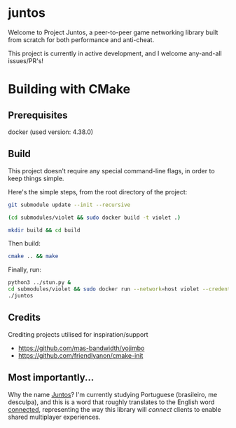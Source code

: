 # juntos

Welcome to Project Juntos, a peer-to-peer game networking library built from scratch for both performance and anti-cheat.

This project is currently in active development, and I welcome any-and-all issues/PR's!

# Building with CMake

## Prerequisites

docker (used version: 4.38.0)

## Build

This project doesn't require any special command-line flags, in order to keep
things simple.

Here's the simple steps, from the root directory of the project:

```sh
git submodule update --init --recursive
```

```sh
(cd submodules/violet && sudo docker build -t violet .)
```

```sh
mkdir build && cd build
```

Then build:

```sh
cmake .. && make
```

Finally, run:

```sh
python3 ../stun.py &
cd submodules/violet && sudo docker run --network=host violet --credentials=USER:PASSWORD -d
./juntos
```

## Credits

Crediting projects utilised for inspiration/support
* https://github.com/mas-bandwidth/yojimbo
* https://github.com/friendlyanon/cmake-init

## Most importantly...

Why the name [Juntos](https://www.linguee.com/portuguese-english/translation/juntos.html)? I'm currently studying Portuguese (brasileiro, me desculpa), and this is a word that roughly translates to the English word [connected](https://www.oed.com/dictionary/connected_adj), representing the way this library will _connect_ clients to enable shared multiplayer experiences.